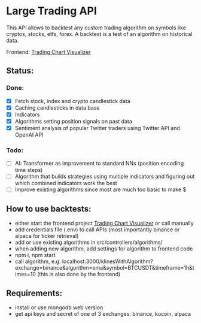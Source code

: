 # Large Trading API
This API allows to backtest any custom trading algorithm on symbols like cryptos, stocks, etfs, forex.
A backtest is a test of an algorithm on historical data.

Frontend: [Trading Chart Visualizer](https://github.com/janv93/trading-chart-visualizer)

## Status:

### Done:

- [x] Fetch stock, index and crypto candlestick data
- [x] Caching candlesticks in data base
- [x] Indicators
- [x] Algorithms setting position signals on past data
- [x] Sentiment analysis of popular Twitter traders using Twitter API and OpenAI API

### Todo:

- [ ] AI: Transformer as improvement to standard NNs (position encoding time steps)
- [ ] Algorithm that builds strategies using multiple indicators and figuring out which combined indicators work the best
- [ ] Improve existing algorithms since most are much too basic to make $

## How to use backtests:

- either start the frontend project [Trading Chart Visualizer](https://github.com/janv93/trading-chart-visualizer) or call manually
- add credentials file (.env) to call APIs (most importantly binance or alpaca for ticker retrieval)
- add or use existing algorithms in src/controllers/algorithms/
- when adding new algorithm, add settings for algorithm to frontend code
- npm i, npm start
- call algorithm, e.g. localhost:3000/klinesWithAlgorithm?exchange=binance&algorithm=ema&symbol=BTCUSDT&timeframe=1h&times=10 (this is also done by the frontend)

## Requirements:

- install or use mongodb web version
- get api keys and secret of one of 3 exchanges: binance, kucoin, alpaca
